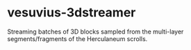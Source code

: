 # vesuvius-3dstreamer
Streaming batches of 3D blocks sampled from the multi-layer segments/fragments of the Herculaneum scrolls.
